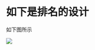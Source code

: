 # 如下是排名的设计

如下图所示

![](https://zhangrb-image.oss-cn-beijing.aliyuncs.com/assets/20220727232253.png?x-oss-process=image/resize,w_300,h_300/)
